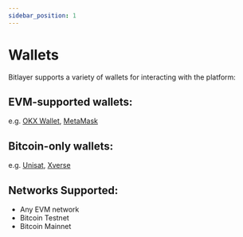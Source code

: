 ```yaml
---
sidebar_position: 1
---
```


# Wallets

Bitlayer supports a variety of wallets for interacting with the platform:

## EVM-supported wallets:

e.g. [OKX Wallet](https://www.okx.com/web3), [MetaMask](https://metamask.io/)

## Bitcoin-only wallets:

e.g. [Unisat](https://unisat.io/), [Xverse](https://www.xverse.app/)

## Networks Supported:

- Any EVM network
- Bitcoin Testnet
- Bitcoin Mainnet
